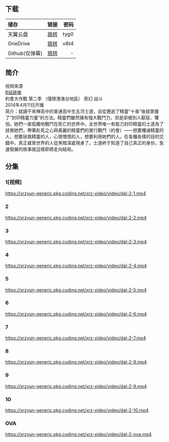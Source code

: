 ## 下载

储存 | 链接 | 密码
:----------- | :-----------: | -----------:
 天翼云盘        |     [跳转](https://cloud.189.cn/t/m2yUV36ZBZJ3)    |       tyg0
 OneDrive        |     [跳转](https://xrzcloud-my.sharepoint.com/:f:/g/personal/xrz_xrzyun_ml/Ej2Dsz4URFdGjPiAzXoRafQBwVslOmUS0hVu66LunNyLIA?e=4yI3Uh)    |       v8t4 
 Github(仅弹幕) | [跳转](https://github.com/xrz-cloud/bili-vd-bak/releases/tag/2014.4.old.1) | -

## 简介
视频来源  
[B站链接](https://www.bilibili.com/bangumi/media/md4187/)  
約會大作戰 第二季 （僅限港澳台地區） 奇幻 战斗  
2014年4月11日开播  
简介：就讀于來禅高中的普通高中生五河士道，自從邂逅了精靈“十香”後就掌握了“封印精靈力量”的方法。精靈們雖然擁有強大戰鬥力，但是卻被別人厭惡、懼怕。她們一直孤獨地戰鬥在死亡的世界中。全世界唯一有能力封印精靈的士道為了拯救她們，帶著赴死之心與美麗的精靈們的進行戰鬥（約會）——想要殲滅精靈的人，想要拯救精靈的人，心懷憎恨的人，想要利用她們的人。在各種各樣的目的交錯中，真正威脅世界的人從黑暗深處現身了。士道終于知道了自己真正的身份，急速發展的故事就這樣即將走向結局。  
## 分集
### 1[视频]
https://xrzyun-generic.pkg.coding.net/xrz-video/video/dal-2-1.mp4
### 2
https://xrzyun-generic.pkg.coding.net/xrz-video/video/dal-2-2.mp4
### 3
https://xrzyun-generic.pkg.coding.net/xrz-video/video/dal-2-3.mp4
### 4
https://xrzyun-generic.pkg.coding.net/xrz-video/video/dal-2-4.mp4
### 5
https://xrzyun-generic.pkg.coding.net/xrz-video/video/dal-2-5.mp4
### 6
https://xrzyun-generic.pkg.coding.net/xrz-video/video/dal-2-6.mp4
### 7
https://xrzyun-generic.pkg.coding.net/xrz-video/video/dal-2-7.mp4
### 8
https://xrzyun-generic.pkg.coding.net/xrz-video/video/dal-2-8.mp4
### 9
https://xrzyun-generic.pkg.coding.net/xrz-video/video/dal-2-9.mp4
### 10
https://xrzyun-generic.pkg.coding.net/xrz-video/video/dal-2-10.mp4
### OVA
https://xrzyun-generic.pkg.coding.net/xrz-video/video/dal-2-ova.mp4
